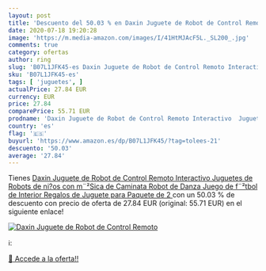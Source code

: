 ```yaml
---
layout: post
title: 'Descuento del 50.03 % en Daxin Juguete de Robot de Control Remoto'
date: 2020-07-18 19:20:28
image: 'https://m.media-amazon.com/images/I/41HtMJAcF5L._SL200_.jpg'
comments: true
category: ofertas
author: ring
slug: 'B07L1JFK45-es Daxin Juguete de Robot de Control Remoto Interactivo...'
sku: 'B07L1JFK45-es'
tags: [ 'juguetes', ]
actualPrice: 27.84 EUR
currency: EUR
price: 27.84
comparePrice: 55.71 EUR
prodname: 'Daxin Juguete de Robot de Control Remoto Interactivo  Juguetes de Robots de ni?os con m¨²Sica de Caminata Robot de Danza  Juego de f¨²tbol de Interior Regalos de Juguete para Paquete de 2 '
country: 'es'
flag: '🇪🇸'
buyurl: 'https://www.amazon.es/dp/B07L1JFK45/?tag=tolees-21'
descuento: '50.03'
average: '27.84'
---
```


Tienes [Daxin Juguete de Robot de Control Remoto Interactivo  Juguetes de Robots de ni?os con m¨²Sica de Caminata Robot de Danza  Juego de f¨²tbol de Interior Regalos de Juguete para Paquete de 2 ](https://www.amazon.es/dp/B07L1JFK45/?tag=tolees-21) con un 50.03 % de descuento con precio de oferta de 27.84 EUR (original: 55.71 EUR) en el siguiente enlace!

[![Daxin Juguete de Robot de Control Remoto](https://m.media-amazon.com/images/I/41HtMJAcF5L._SL200_.jpg)](https://www.amazon.es/dp/B07L1JFK45/?tag=tolees-21)

ℹ️:


[🛒 Accede a la oferta!!](https://www.amazon.es/dp/B07L1JFK45/?tag=tolees-21)

